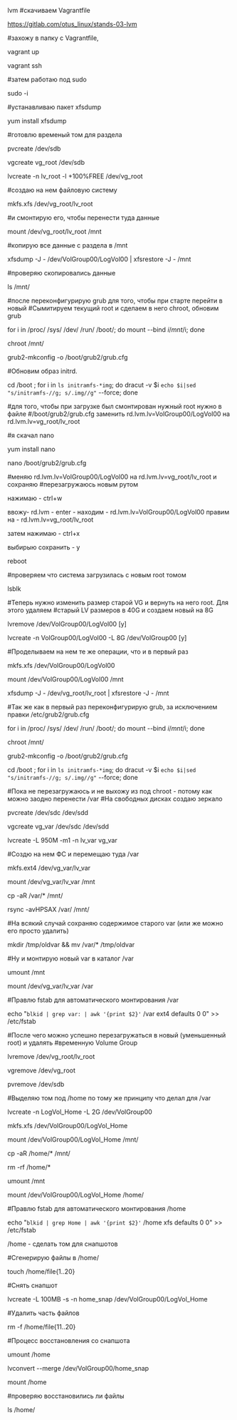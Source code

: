 lvm
#скачиваем Vagrantfile

   https://gitlab.com/otus_linux/stands-03-lvm
   


#захожу в папку с Vagrantfile,

   vagrant up
   
   vagrant ssh
   


#затем работаю под sudo

  sudo -i



#устанавливаю пакет xfsdump

   yum install xfsdump



#готовлю временый том для раздела

  pvcreate /dev/sdb

  vgcreate vg_root /dev/sdb

  lvcreate -n lv_root -l +100%FREE /dev/vg_root
  


#создаю на нем файловую систему

   mkfs.xfs /dev/vg_root/lv_root
   


#и смонтирую его, чтобы перенести туда данные

   mount /dev/vg_root/lv_root /mnt



#копирую все данные с раздела в /mnt

   xfsdump -J - /dev/VolGroup00/LogVol00 | xfsrestore -J - /mnt



#проверяю скопировались данные

   ls /mnt/



#после переконфигурирую grub для того, чтобы при старте перейти в новый
#Сымитируем текущий root и сделаем в него chroot, обновим grub

   for i in /proc/ /sys/ /dev/ /run/ /boot/; do mount --bind $i /mnt/$i; done

   chroot /mnt/

   grub2-mkconfig -o /boot/grub2/grub.cfg



#Обновим образ initrd.

cd /boot ; for i in `ls initramfs-*img`; do dracut -v $i `echo $i|sed "s/initramfs-//g;
s/.img//g"` --force; done



#для того, чтобы при загрузке был смонтирован нужный root нужно в файле
#/boot/grub2/grub.cfg заменить rd.lvm.lv=VolGroup00/LogVol00 на rd.lvm.lv=vg_root/lv_root

#я скачал nano

   yum install nano

   nano /boot/grub2/grub.cfg



#меняю rd.lvm.lv=VolGroup00/LogVol00 на rd.lvm.lv=vg_root/lv_root и сохраняю
#перезагружаюсь новым рутом

  нажимаю - ctrl+w

  ввожу- rd.lvm - enter - находим - rd.lvm.lv=VolGroup00/LogVol00 правим на - rd.lvm.lv=vg_root/lv_root

  затем нажимаю - ctrl+x 

  выбирыю сохранить - y
  
   reboot



#проверяем что система загрузилась с новым root томом

   lsblk



#Теперь нужно изменить размер старой VG и вернуть на него root. Для этого удаляем
#старый LV размеров в 40G и создаем новый на 8G

   lvremove /dev/VolGroup00/LogVol00 [y]

   lvcreate -n VolGroup00/LogVol00 -L 8G /dev/VolGroup00 [y]



#Проделываем на нем те же операции, что и в первый раз

   mkfs.xfs /dev/VolGroup00/LogVol00

   mount /dev/VolGroup00/LogVol00 /mnt

   xfsdump -J - /dev/vg_root/lv_root | xfsrestore -J - /mnt



#Так же как в первый раз переконфигурирую grub, за исключением правки /etc/grub2/grub.cfg

   for i in /proc/ /sys/ /dev/ /run/ /boot/; do mount --bind $i /mnt/$i; done

   chroot /mnt/

   grub2-mkconfig -o /boot/grub2/grub.cfg

cd /boot ; for i in `ls initramfs-*img`; do dracut -v $i `echo $i|sed "s/initramfs-//g;
s/.img//g"` --force; done



#Пока не перезагружаюсь и не выхожу из под chroot - потому как можно заодно перенести /var
#На свободных дисках создаю зеркало

   pvcreate /dev/sdc /dev/sdd

   vgcreate vg_var /dev/sdc /dev/sdd

   lvcreate -L 950M -m1 -n lv_var vg_var



#Создю на нем ФС и перемещаю туда /var

   mkfs.ext4 /dev/vg_var/lv_var

   mount /dev/vg_var/lv_var /mnt

   cp -aR /var/* /mnt/

   rsync -avHPSAX /var/ /mnt/



#На всякий случай сохраняю содержимое старого var (или же можно его просто удалить)

   mkdir /tmp/oldvar && mv /var/* /tmp/oldvar



#Ну и монтирую новый var в каталог /var

   umount /mnt

   mount /dev/vg_var/lv_var /var



#Правлю fstab для автоматического монтирования /var

echo "`blkid | grep var: | awk '{print $2}'` /var ext4 defaults 0 0" >> /etc/fstab



#После чего можно успешно перезагружаться в новый (уменьшенный root) и удалять
#временную Volume Group

   lvremove /dev/vg_root/lv_root

   vgremove /dev/vg_root

   pvremove /dev/sdb



#Выделяю том под /home по тому же принципу что делал для /var

   lvcreate -n LogVol_Home -L 2G /dev/VolGroup00

   mkfs.xfs /dev/VolGroup00/LogVol_Home

   mount /dev/VolGroup00/LogVol_Home /mnt/

   cp -aR /home/* /mnt/

   rm -rf /home/*

   umount /mnt

   mount /dev/VolGroup00/LogVol_Home /home/



#Правлю fstab для автоматического монтирования /home

echo "`blkid | grep Home | awk '{print $2}'` /home xfs defaults 0 0" >> /etc/fstab

   /home - сделать том для снапшотов



#Сгенерирую файлы в /home/

   touch /home/file{1..20}



#Снять снапшот

   lvcreate -L 100MB -s -n home_snap /dev/VolGroup00/LogVol_Home



#Удалить часть файлов

   rm -f /home/file{11..20}



#Процесс восстановления со снапшота

   umount /home

   lvconvert --merge /dev/VolGroup00/home_snap

   mount /home



#проверяю восстановились ли файлы

   ls /home/


